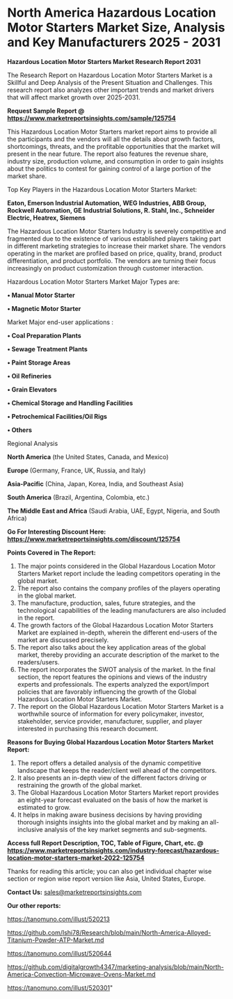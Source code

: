 # North America Hazardous Location Motor Starters Market Size, Analysis and Key Manufacturers 2025 - 2031

<strong>Hazardous Location Motor Starters Market Research Report 2031</strong>

The Research Report on Hazardous Location Motor Starters Market is a Skillful and Deep Analysis of the Present Situation and Challenges. This research report also analyzes other important trends and market drivers that will affect market growth over 2025-2031.

<strong>Request Sample Report @ <a href=https://www.marketreportsinsights.com/sample/125754>https://www.marketreportsinsights.com/sample/125754</a></strong>

This Hazardous Location Motor Starters market report aims to provide all the participants and the vendors will all the details about growth factors, shortcomings, threats, and the profitable opportunities that the market will present in the near future. The report also features the revenue share, industry size, production volume, and consumption in order to gain insights about the politics to contest for gaining control of a large portion of the market share.

Top Key Players in the Hazardous Location Motor Starters Market:

<strong>Eaton, Emerson Industrial Automation, WEG Industries, ABB Group, Rockwell Automation, GE Industrial Solutions, R. Stahl, Inc., Schneider Electric, Heatrex, Siemens</strong>

The Hazardous Location Motor Starters Industry is severely competitive and fragmented due to the existence of various established players taking part in different marketing strategies to increase their market share. The vendors operating in the market are profiled based on price, quality, brand, product differentiation, and product portfolio. The vendors are turning their focus increasingly on product customization through customer interaction.

Hazardous Location Motor Starters Market Major Types are:

<strong>• Manual Motor Starter

• Magnetic Motor Starter</strong>

Market Major end-user applications :

<strong>• Coal Preparation Plants

• Sewage Treatment Plants

• Paint Storage Areas

• Oil Refineries

• Grain Elevators

• Chemical Storage and Handling Facilities

• Petrochemical Facilities/Oil Rigs

• Others</strong>

Regional Analysis

</u><strong><b>North America</b></strong> (the United States, Canada, and Mexico)

<strong><b>Europe </b></strong>(Germany, France, UK, Russia, and Italy)

<strong><b>Asia-Pacific</b></strong> (China, Japan, Korea, India, and Southeast Asia)

<strong><b>South America</b></strong> (Brazil, Argentina, Colombia, etc.)

<strong><b>The Middle East and Africa</b></strong> (Saudi Arabia, UAE, Egypt, Nigeria, and South Africa)

<strong>Go For Interesting Discount Here: <a href=https://www.marketreportsinsights.com/discount/125754>https://www.marketreportsinsights.com/discount/125754</a></strong>

<strong>Points Covered in The Report:</strong>
<ol>
  <li>The major points considered in the Global Hazardous Location Motor Starters Market report include the leading competitors operating in the global market.</li>
  <li>The report also contains the company profiles of the players operating in the global market.</li>
  <li>The manufacture, production, sales, future strategies, and the technological capabilities of the leading manufacturers are also included in the report.</li>
  <li>The growth factors of the Global Hazardous Location Motor Starters Market are explained in-depth, wherein the different end-users of the market are discussed precisely.</li>
  <li>The report also talks about the key application areas of the global market, thereby providing an accurate description of the market to the readers/users.</li>
  <li>The report incorporates the SWOT analysis of the market. In the final section, the report features the opinions and views of the industry experts and professionals. The experts analyzed the export/import policies that are favorably influencing the growth of the Global Hazardous Location Motor Starters Market.</li>
  <li>The report on the Global Hazardous Location Motor Starters Market is a worthwhile source of information for every policymaker, investor, stakeholder, service provider, manufacturer, supplier, and player interested in purchasing this research document.</li>
</ol>
<strong>Reasons for Buying Global Hazardous Location Motor Starters Market Report:</strong>

<ol>
  <li>The report offers a detailed analysis of the dynamic competitive landscape that keeps the reader/client well ahead of the competitors.</li>
  <li>It also presents an in-depth view of the different factors driving or restraining the growth of the global market.</li>
  <li>The Global Hazardous Location Motor Starters Market report provides an eight-year forecast evaluated on the basis of how the market is estimated to grow.</li>
  <li>It helps in making aware business decisions by having providing thorough insights insights into the global market and by making an all-inclusive analysis of the key market segments and sub-segments.</li>
</ol>
<strong>Access full Report Description, TOC, Table of Figure, Chart, etc. @ <a href=https://www.marketreportsinsights.com/industry-forecast/hazardous-location-motor-starters-market-2022-125754>https://www.marketreportsinsights.com/industry-forecast/hazardous-location-motor-starters-market-2022-125754</a></strong>


Thanks for reading this article; you can also get individual chapter wise section or region wise report version like Asia, United States, Europe.

<strong>Contact Us:</strong>
sales@marketreportsinsights.com

<strong>Our other reports:</strong>

<a href=https://tanomuno.com/illust/520213>https://tanomuno.com/illust/520213</a>

<a href=https://github.com/Ishi78/Research/blob/main/North-America-Alloyed-Titanium-Powder-ATP-Market.md>https://github.com/Ishi78/Research/blob/main/North-America-Alloyed-Titanium-Powder-ATP-Market.md</a>

<a href=https://tanomuno.com/illust/520644>https://tanomuno.com/illust/520644</a>

<a href=https://github.com/digitalgrowth4347/marketing-analysis/blob/main/North-America-Convection-Microwave-Ovens-Market.md>https://github.com/digitalgrowth4347/marketing-analysis/blob/main/North-America-Convection-Microwave-Ovens-Market.md</a>

<a href=https://tanomuno.com/illust/520301>https://tanomuno.com/illust/520301</a>"
